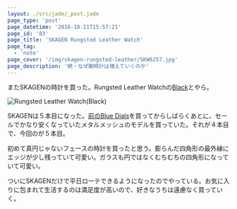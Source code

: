 ```yaml
---
layout: ./src/jade/_post.jade
page_type: 'post'
page_datetime: '2016-10-21T15:57:21'
page_id: '83'
page_title: 'SKAGEN Rungsted Leather Watch'
page_tag:
  - 'note'
page_cover: '/img/skagen-rungsted-leather/SKW6257.jpg'
page_description: '続・なぜ腕時計は増えていくのか'
---
```

またSKAGENの時計を買った。Rungsted Leather Watchの[Black](http://www.skagen.com/us/en/products/rungsted-leather-watch-pdpskw6257p.html)とやら。

![Rungsted Leather Watch(Black)](/img/skagen-rungsted-leather/SKW6257.jpg)

SKAGENは５本目になった。[前のBlue Dials](/archives/64.html)を買ってからしばらくあとに、セールでかなり安くなっていたメタルメッシュのモデルを買っていた。それが４本目で、今回のが５本目。

初めて真円じゃないフェースの時計を買ったと思う。膨らんだ四角形の最外縁にエッジが少し残っていて可愛い。ガラスも円ではなくむちむちの四角形になっていて可愛い。

ついにSKAGENだけで平日ローテできるようになったのでやっている。お気に入りに包まれて生活するのは満足度が高いので、好きなうちは遠慮なく買っていく。
